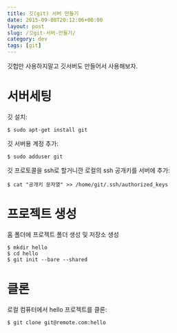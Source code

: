 ```yaml
---
title: 깃(git) 서버 만들기
date: 2015-09-08T20:12:06+00:00
layout: post
slug: /깃git-서버-만들기/
category: dev
tags: [git]
---
```


깃헙만 사용하지말고 깃서버도 만들어서 사용해보자.

# 서버세팅

깃 설치:

```
$ sudo apt-get install git
```

깃 서버용 계정 추가:

```
$ sudo adduser git
```

깃 프로토콜을 ssh로 할거니깐 로컬의 ssh 공개키를 서버에 추가:

```
$ cat "공개키 문자열" >> /home/git/.ssh/authorized_keys
```

# 프로젝트 생성

홈 폴더에 프로젝트 폴더 생성 및 저장소 생성

```
$ mkdir hello
$ cd hello
$ git init --bare --shared
```

# 클론

로컬 컴퓨터에서 hello 프로젝트를 클론:

```
$ git clone git@remote.com:hello
```
